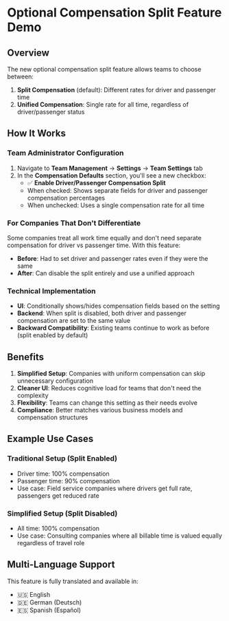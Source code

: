 # Optional Compensation Split Feature Demo

## Overview
The new optional compensation split feature allows teams to choose between:
1. **Split Compensation** (default): Different rates for driver and passenger time
2. **Unified Compensation**: Single rate for all time, regardless of driver/passenger status

## How It Works

### Team Administrator Configuration
1. Navigate to **Team Management** → **Settings** → **Team Settings** tab
2. In the **Compensation Defaults** section, you'll see a new checkbox:
   - ✅ **Enable Driver/Passenger Compensation Split**
   - When checked: Shows separate fields for driver and passenger compensation percentages
   - When unchecked: Uses a single compensation rate for all time

### For Companies That Don't Differentiate
Some companies treat all work time equally and don't need separate compensation for driver vs passenger time. With this feature:

- **Before**: Had to set driver and passenger rates even if they were the same
- **After**: Can disable the split entirely and use a unified approach

### Technical Implementation
- **UI**: Conditionally shows/hides compensation fields based on the setting
- **Backend**: When split is disabled, both driver and passenger compensation are set to the same value
- **Backward Compatibility**: Existing teams continue to work as before (split enabled by default)

## Benefits
1. **Simplified Setup**: Companies with uniform compensation can skip unnecessary configuration
2. **Cleaner UI**: Reduces cognitive load for teams that don't need the complexity
3. **Flexibility**: Teams can change this setting as their needs evolve
4. **Compliance**: Better matches various business models and compensation structures

## Example Use Cases

### Traditional Setup (Split Enabled)
- Driver time: 100% compensation
- Passenger time: 90% compensation
- Use case: Field service companies where drivers get full rate, passengers get reduced rate

### Simplified Setup (Split Disabled)
- All time: 100% compensation
- Use case: Consulting companies where all billable time is valued equally regardless of travel role

## Multi-Language Support
This feature is fully translated and available in:
- 🇺🇸 English
- 🇩🇪 German (Deutsch)
- 🇪🇸 Spanish (Español)